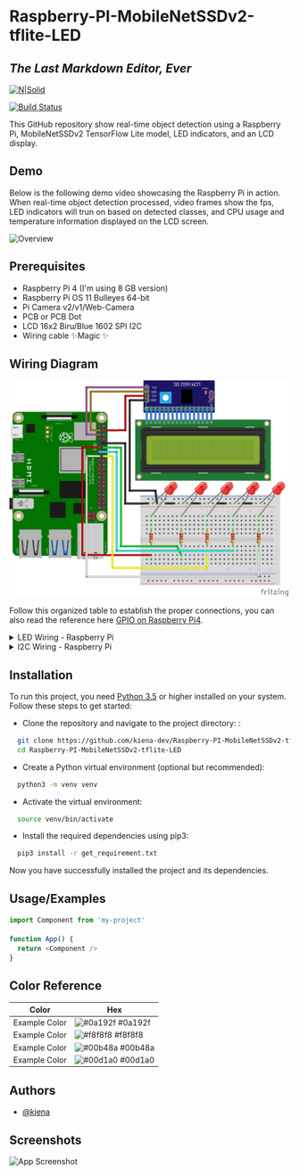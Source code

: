# Raspberry-PI-MobileNetSSDv2-tflite-LED
## _The Last Markdown Editor, Ever_

[![N|Solid](https://cldup.com/dTxpPi9lDf.thumb.png)](https://nodesource.com/products/nsolid)

[![Build Status](https://travis-ci.org/joemccann/dillinger.svg?branch=master)](https://travis-ci.org/joemccann/dillinger)

This GitHub repository show real-time object detection using a Raspberry Pi, MobileNetSSDv2 TensorFlow Lite model, LED indicators, and an LCD display.


## Demo
Below is the following demo video showcasing the Raspberry Pi in action. When real-time object detection processed, video frames show the fps, LED indicators will trun on based on detected classes, and CPU usage and temperature information displayed on the LCD screen.

<img src=".image/demo_video_gif.gif" alt="Overview" width="700">

## Prerequisites
- Raspberry Pi 4 (I'm using 8 GB version)
- Raspberry Pi OS 11 Bulleyes 64-bit
- Pi Camera v2/v1/Web-Camera
- PCB or PCB Dot
- LCD 16x2 Biru/Blue 1602 SPI I2C
- Wiring cable ✨Magic ✨

## Wiring Diagram

<img src=".image/sketch_github_bb.png" alt="Overview" width="500">

Follow this organized table to establish the proper connections, you can also read the reference here [GPIO on Raspberry Pi4](https://pinout.xyz/).

<details>
<summary>LED Wiring - Raspberry Pi</summary>

| Wire Color | GPIO Pin |
|------------|----------|
| Red        | GPIO 17  |
| Green      | GPIO 18  |
| Yellow     | GPIO 23  |
| Cyan       | GPIO 27  |
| White      | GPIO 22  |
| Black (GND)| GND      |

</details>

<details>
<summary>I2C Wiring - Raspberry Pi</summary>

| Wire Color | Connection |
|------------|------------|
| Red        | 5V         |
| Black      | GND        |
| Purple     | SDA        |
| Brown      | SCL        |

</details>


## Installation

To run this project, you need [Python 3.5](https://docs.python.org/3/) or higher installed on your system. Follow these steps to get started:

- Clone the repository and navigate to the project directory: :
```bash
  git clone https://github.com/kiena-dev/Raspberry-PI-MobileNetSSDv2-tflite-LED.git
  cd Raspberry-PI-MobileNetSSDv2-tflite-LED
```

- Create a Python virtual environment (optional but recommended):
```bash
  python3 -m venv venv
```

- Activate the virtual environment:
```bash
  source venv/bin/activate
```

- Install the required dependencies using pip3:
```bash
  pip3 install -r get_requirement.txt
```

Now you have successfully installed the project and its dependencies.
    
## Usage/Examples

```javascript
import Component from 'my-project'

function App() {
  return <Component />
}
```

## Color Reference

| Color             | Hex                                                                |
| ----------------- | ------------------------------------------------------------------ |
| Example Color | ![#0a192f](https://via.placeholder.com/10/0a192f?text=+) #0a192f |
| Example Color | ![#f8f8f8](https://via.placeholder.com/10/f8f8f8?text=+) #f8f8f8 |
| Example Color | ![#00b48a](https://via.placeholder.com/10/00b48a?text=+) #00b48a |
| Example Color | ![#00d1a0](https://via.placeholder.com/10/00b48a?text=+) #00d1a0 |


## Authors

- [@kiena](https://github.com/kiena-dev)


## Screenshots

![App Screenshot](https://via.placeholder.com/468x300?text=App+Screenshot+Here)

